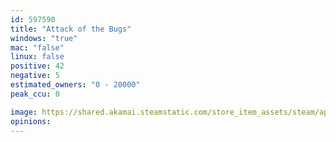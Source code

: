 ```yaml
---
id: 597590
title: "Attack of the Bugs"
windows: "true"
mac: "false"
linux: false
positive: 42
negative: 5
estimated_owners: "0 - 20000"
peak_ccu: 0

image: https://shared.akamai.steamstatic.com/store_item_assets/steam/apps/597590/header.jpg?t=1584311288
opinions:
---
```

